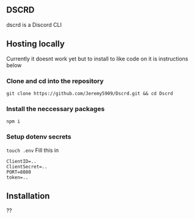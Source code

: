 ## DSCRD
dscrd is a Discord CLI
## Hosting locally
Currently it doesnt work yet but to install to like code on it is instructions below
### Clone and cd into the repository
`git clone https://github.com/Jeremy5909/Dscrd.git && cd Dscrd`
### Install the neccessary packages
`npm i`
### Setup dotenv secrets
`touch .env`
Fill this in
```
ClientID=..
ClientSecret=..
PORT=8080
token=..
```
## Installation
??
